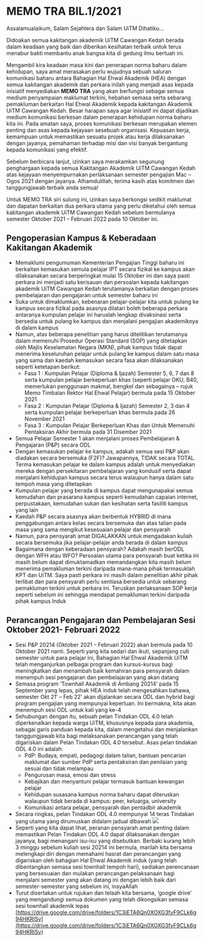 # MEMO TRA BIL.1/2021

Assalamualaikum, Salam Sejahtera dan Salam UiTM Dihatiku…

Didoakan semua kakitangan akademik UiTM Cawangan Kedah berada dalam keadaan yang baik dan diberikan kesihatan terbaik untuk terus menabur bakti membantu anak bangsa kita di gedung ilmu bertuah ini.

Mengambil kira keadaan masa kini dan penerapan norma baharu dalam kehidupan, saya amat merasakan perlu wujudnya sebuah saluran komunikasi baharu antara Bahagian Hal Ehwal Akademik (HEA) dengan semua kakitangan akademik dan perkara inilah yang menjadi asas kepada inisiatif menyediakan **MEMO TRA** yang akan berfungsi sebagai semua medium penyampaian maklumat terkini, hebahan semasa serta sebarang pemakluman berkaitan Hal Ehwal Akademik kepada kakitangan Akademik UiTM Cawangan Kedah. Besar harapan saya agar inisiatif ini dapat dijadikan medium komunikasi berkesan dalam penerapan kehidupan norma baharu kita ini. Pada amatan saya, proses komunikasi berkesan merupakan elemen penting dan asas kepada kejayaan sesebuah organisasi. Kepuasan kerja, kemampuan untuk memastikan sesuatu projek atau kerja dilaksanakan dengan jayanya, pemahaman terhadap misi dan visi banyak bergantung kepada komunikasi yang efektif.

Sebelum berbicara lanjut, izinkan saya merakamkan segunung penghargaan kepada semua Kakitangan Akademik UiTM Cawangan Kedah atas kejayaan menyempurnakan perlaksanaan semester pengajian Mac – Ogos 2021 dengan jayanya. Alhamdulillah, terima kasih atas komitmen dan tanggungjawab terbaik anda semua!

Untuk MEMO TRA siri sulung ini, izinkan saya berkongsi sedikit maklumat dan dapatan berkaitan dua perkara utama yang perlu diketahui oleh semua kakitangan akademik UiTM Cawangan Kedah sebelum bermulanya semester Oktober 2021 – Februari 2022 pada 10 Oktober ini. 

## Pengoperasian Kampus & Keberadaan Kakitangan Akademik

- Memaklumi pengumuman Kementerian Pengajian Tinggi baharu ini berkaitan kemasukan semula pelajar IPT secara fizikal ke kampus akan dilaksanakan secara berperingkat mulai 15 Oktober ini dan saya pasti perkara ini menjadi satu kerisauan dan persoalan kepada kakitangan akademik UiTM Cawangan Kedah terutamanya berkaitan dengan proses pembelajaran dan pengajaran untuk semester baharu ini  
- Suka untuk dimaklumkan, kebenaran pelajar-pelajar kita untuk pulang ke kampus secara fizikal pada asasnya dilatari boleh beberapa perkara antaranya kumpulan pelajar ini haruslah lengkap divaksinasi serta bersedia untuk pulang ke kampus dan menjalani pengajian akademiknya di dalam kampus  
- Namun, atas beberapa penelitian yang harus ditelitikan terutamanya dalam memenuhi Prosedur Operasi Standard (SOP) yang ditetapkan oleh Majlis Keselamatan Negara (MKN), pihak kampus tidak dapat menerima keseluruhan pelajar untuk pulang ke kampus dalam satu masa yang sama dan kaedah kemasukan secara fasa akan dilaksanakan seperti ketetapan berikut:  
  - Fasa 1 : Kumpulan Pelajar (Diploma & Ijazah) Semester 5, 6, 7 dan 8 serta kumpulan pelajar berkeperluan khas (seperti pelajar OKU, B40, memerlukan penggunaan makmal, bengkel dan sebagainya – rujuk Memo Timbalan Rektor Hal Ehwal Pelajar) bermula pada 15 Oktober 2021  
  - Fasa 2 : Kumpulan Pelajar (Diploma & Ijazah) Semester 2, 3 dan 4 serta kumpulan pelajar berkeperluan khas bermula pada 26 November 2021  
  - Fasa 3 : Kumpulan Pelajar Berkeperluan Khas dan Untuk Memenuhi Pentaksiran Akhir bermula pada 31 Disember 2021
- Semua Pelajar Semester 1 akan menjalani proses Pembelajaran & Pengajaran (P&P) secara ODL  
- Dengan kemasukan pelajar ke kampus, adakah semua sesi P&P akan diadakan secara bersemuka (F2F)? Jawapannya, TIDAK secara TOTAL. Terma kemasukan pelajar ke dalam kampus adalah untuk menyediakan mereka dengan persekitaran pembelajaran yang kondusif serta dapat menjalani kehidupan kampus secara terus walaupun hanya dalam satu tempoh masa yang ditetapkan  
- Kumpulan pelajar yang berada di kampus dapat mengunapakai semua kemudahan dan prasarana kampus seperti kemudahan capaian internet, perpustakaan, kemudahan sukan dan kesihatan serta fasiliti kampus yang lain  
- Kaedah P&P secara asasnya akan berbentuk HYBRID di mana penggabungan antara kelas secara bersemuka dan atas talian pada masa yang sama mengikut kesesuaian pelajar dan pensyarah  
- Namun, para pensyarah amat DIGALAKKAN untuk mengadakan kuliah secara bersemuka jika pelajar-pelajar anda berada di dalam kampus  
- Bagaimana dengan keberadaan pensyarah? Adakah masih berODL dengan WFH atau WFO? Persoalan utama para pensyarah buat ketika ini masih belum dapat dimuktamadkan memandangkan kita masih belum menerima pemakluman terkini daripada mana-mana pihak termasuklah KPT dan UiTM. Saya pasti perkara ini masih dalam penelitian akhir pihak terlibat dan para pensyarah perlu sentiasa bersedia untuk sebarang pemakluman terkini untuk perkara ini. Teruskan perlaksanaan SOP kerja seperti sebelum ini sehingga mendapat pemakluman terkini daripada pihak kampus Induk

## Perancangan Pengajaran dan Pembelajaran Sesi Oktober 2021- Februari 2022

- Sesi P&P 20214 (Oktober 2021 – Februari 2022) akan bermula pada 10 Oktober 2021 nanti. Seperti yang kita sedari dan ikuti, sepanjang cuti semester untuk para pelajar ini, Bahagian Hal Ehwal Akademik UiTM telah menganjurkan pelbagai program dan kursus-kursus bagi meningkatkan dan menambah baik kemahiran para pensyarah dalam menempuh sesi pengajaran dan pembelajaran yang akan datang  
- Semasa program ‘Townhall Akademik di Ambang 20214’ pada 15 September yang lepas, pihak HEA induk telah mengesahkan bahawa, semester Okt 21’ – Feb 22’ akan dijalankan secara ODL dan hybrid bagi program pengajian yang mempunyai keperluan. Ini bermakna, kita akan menempuh sesi ODL untuk kali yang ke-4  
- Sehubungan dengan itu, sebuah pelan Tindakan ODL 4.0 telah diperkenalkan kepada warga UiTM, khususnya kepada para akademia, sebagai garis panduan kepada kita, dalam mengetahui dan menjalankan tanggungjawab kita bagi melaksanakan perancangan yang telah digariskan dalam Pelan Tindakan ODL 4.0 tersebut. Asas pelan tindakan ODL 4.0 ini adalah:  
  - PdP: Budaya, empati, pedagogi dalam talian, bantuan pencarian maklumat dan sumber PdP serta pentaksiran dan penilaian yang sesuai dan tidak melampau  
  - Pengurusan masa, emosi dan stress  
  - Kebajikan dan menyantuni pelajar termasuk bantuan kewangan pelajar  
  - Kehidupan susasana kampus norma baharu dapat diteruskan walaupun tidak berada di kampus: peer, keluarga, university  
  - Komunikasi antara pelajar, pensyarah dan pentadbir akademik
- Secara ringkas, pelan Tindakan ODL 4.0 mempunyai 14 teras Tindakan yang utama yang dirumuskan didalam jadual dibawah
![](/images/image1.png)  
- Seperti yang kita dapat lihat, peranan pensyarah amat penting dalam memastikan Pelan Tindakan ODL 4.0 dapat dilaksanakan dengan jayanya, bagi menangani isu-isu yang disebutkan. Berbaki kurang lebih 3 minggu sebelum kuliah sesi 20214 ini bermula, marilah kita bersama melengkapi diri dengan memahami hasrat dan perancangan yang digariskan oleh bahagian Hal Ehwal Akademik induk (yang telah dibentangkan semasa sesi townhall tempoh hari), sediakan perencanaan yang bersesuaian dan mulakan perancangan pelaksanaan bagi menjalani semester yang akan datang ini dengan lebih baik dari semester-semester yang sebelum ini, insyaAllah  
- Turut disertakan untuk rujukan dan telaah kita bersama, ‘google drive’ yang mengandungi semua dokumen yang telah dikongsikan semasa sesi townhall akademik lepas  [https://drive.google.com/drive/folders/1C3iETA6Qn0XOXG3fyF9CLk6g94HKRISv](https://drive.google.com/drive/folders/1C3iETA6Qn0XOXG3fyF9CLk6g94HKRISv)

